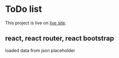 # ToDo  list 

This project is live on [live site](https://github.com/facebook/create-react-app).

## react, react router, react bootstrap

loaded data from json placeholder 

